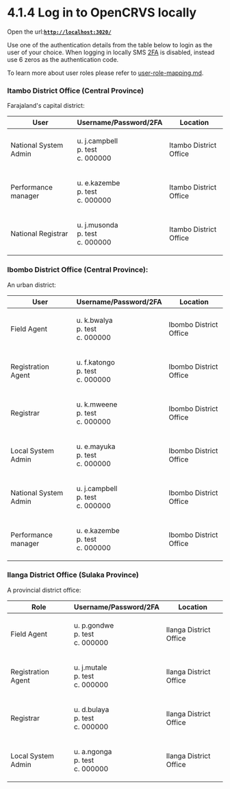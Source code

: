 # 4.1.4 Log in to OpenCRVS locally

Open the url:[**`http://localhost:3020/`**](http://localhost:3020/)

Use one of the authentication details from the table below to login as the user of your choice. When logging in locally SMS [2FA](https://en.wikipedia.org/wiki/Multi-factor\_authentication) is disabled, instead use 6 zeros as the authentication code.

To learn more about user roles please refer to [user-role-mapping.md](../../../default-configuration/opencrvs-configuration-in-farajaland/user-role-mapping.md "mention").

### Itambo District Office (Central Province)

Farajaland's capital district:

| User                  | Username/Password/2FA                        | Location               |
| --------------------- | -------------------------------------------- | ---------------------- |
| National System Admin | <p>u. j.campbell<br>p. test<br>c. 000000</p> | Itambo District Office |
| Performance manager   | <p>u. e.kazembe<br>p. test<br>c. 000000</p>  | Itambo District Office |
| National Registrar    | <p>u. j.musonda<br>p. test<br>c. 000000</p>  | Itambo District Office |

### Ibombo District Office (Central Province):&#x20;

An urban district:

| User                  | Username/Password/2FA                        | Location               |
| --------------------- | -------------------------------------------- | ---------------------- |
| Field Agent           | <p>u. k.bwalya<br>p. test<br>c. 000000</p>   | Ibombo District Office |
| Registration Agent    | <p>u. f.katongo<br>p. test<br>c. 000000</p>  | Ibombo District Office |
| Registrar             | <p>u. k.mweene<br>p. test<br>c. 000000</p>   | Ibombo District Office |
| Local System Admin    | <p>u. e.mayuka<br>p. test<br>c. 000000</p>   | Ibombo District Office |
| National System Admin | <p>u. j.campbell<br>p. test<br>c. 000000</p> | Ibombo District Office |
| Performance manager   | <p>u. e.kazembe<br>p. test<br>c. 000000</p>  | Ibombo District Office |

### **Ilanga District Office** (Sulaka Province)&#x20;

A provincial district office:

| Role               | Username/Password/2FA                      | Location               |
| ------------------ | ------------------------------------------ | ---------------------- |
| Field Agent        | <p>u. p.gondwe<br>p. test<br>c. 000000</p> | Ilanga District Office |
| Registration Agent | <p>u. j.mutale<br>p. test<br>c. 000000</p> | Ilanga District Office |
| Registrar          | <p>u. d.bulaya<br>p. test<br>c. 000000</p> | Ilanga District Office |
| Local System Admin | <p>u. a.ngonga<br>p. test<br>c. 000000</p> | Ilanga District Office |
